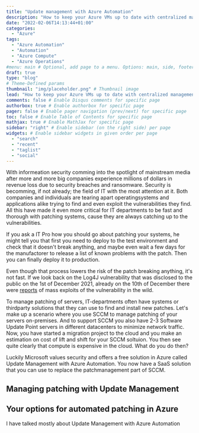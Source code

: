 ```yaml
---
title: "Update management with Azure Automation"
description: "How to keep your Azure VMs up to date with centralized management in Azure"
date: "2022-02-06T14:13:44+01:00"
categories:
  - "Azure"
tags:
  - "Azure Automation"
  - "Automation"
  - "Azure Compute"
  - "Azure Operations"
#menu: main # Optional, add page to a menu. Options: main, side, footer
draft: true
type: "blog"
# Theme-Defined params
thumbnail: "img/placeholder.png" # Thumbnail image
lead: "How to keep your Azure VMs up to date with centralized management in Azure." # Lead text
comments: false # Enable Disqus comments for specific page
authorbox: true # Enable authorbox for specific page
pager: false # Enable pager navigation (prev/next) for specific page
toc: false # Enable Table of Contents for specific page
mathjax: true # Enable MathJax for specific page
sidebar: "right" # Enable sidebar (on the right side) per page
widgets: # Enable sidebar widgets in given order per page
  - "search"
  - "recent"
  - "taglist"
  - "social"
---
```



With informeation security comming into the spotlight of mainstream media after more and more big companies experience millions of dollars in revenue loss due to security breaches and ransomware. Security is becomming, if not already; the field of IT with the most attention at it. Both companies and individuals are tearing apart operatingsystems and applications alike trying to find and even exploit the vulnerabilities they find. All this have made it even more critical for IT departments to be fast and thorough with patching systems, cause they are always catching up to the vulnerabilities.

If you ask a IT Pro how you should go about patching your systems, he might tell you that first you need to deploy to the test environment and check that it doesn't break anything, and maybe even wait a few days for the manufactorer to release a list of known problems with the patch. Then you can finally deploy it to production.

Even though that process lowers the risk of the patch breaking anything, it's not fast. If we look back on the Log4J vulnerability that was disclosed to the public on the 1st of December 2021, already on the 10th of December there were [reports](https://unit42.paloaltonetworks.com/apache-log4j-vulnerability-cve-2021-44228/#log4j-exploitation-attempts) of mass exploits of the vulnerability in the wild.

To manage patching of servers, IT-departments often have systems or thirdparty solutions that they can use to find and install new patches. Let's make up a scenario where you use SCCM to manage patching of your servers on-premises. And to support SCCM you also have 2-3 Software Update Point servers in different datacenters to minimize network traffic. Now, you have started a migration project to the cloud and you make an estimation on cost of lift and shift for your SCCM soltuion. You then see quite clearly that compute is expensive in the cloud. What do you do then?

Luckily Microsoft values security and offers a free solution in Azure called Update Management with Azure Automation. You now have a SaaS solution that you can use to replace the patchmanagement part of SCCM.

## Managing patching with Update Management



## Your options for automated patching in Azure

I have talked mostly about Update Management with Azure Automation
